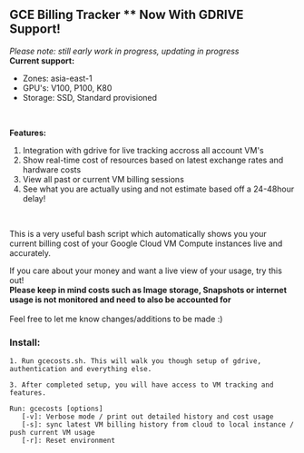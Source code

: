 ## GCE Billing Tracker ** Now With GDRIVE Support!

<i> Please note: still early work in progress, updating in progress </i>
<br/>
<b> Current support: </b>

* Zones: asia-east-1<br/>
* GPU's: V100, P100, K80 <br/>
* Storage: SSD, Standard provisioned 
<br/>

<b> Features: </b>
1. Integration with gdrive for live tracking accross all account VM's
2. Show real-time cost of resources based on latest exchange rates and hardware costs
2. View all past or current VM billing sessions
3. See what you are actually using and not estimate based off a 24-48hour delay!

<br/>

This is a very useful bash script which automatically shows you your current billing cost of your Google Cloud VM Compute instances live and accurately.

If you care about your money and want a live view of your usage, try this out! <br/>
<b> Please keep in mind costs such as Image storage, Snapshots or internet usage is not monitored and need to also be accounted for </b>
<br/>
<br/>
Feel free to let me know changes/additions to be made :)
<br/>
### Install:
```
1. Run gcecosts.sh. This will walk you though setup of gdrive, authentication and everything else.

3. After completed setup, you will have access to VM tracking and features.

Run: gcecosts [options]
   [-v]: Verbose mode / print out detailed history and cost usage
   [-s]: sync latest VM billing history from cloud to local instance / push current VM usage
   [-r]: Reset environment
```
